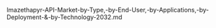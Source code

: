 Imazethapyr-API-Market-by-Type,-by-End-User,-by-Applications,-by-Deployment-&-by-Technology-2032.md
